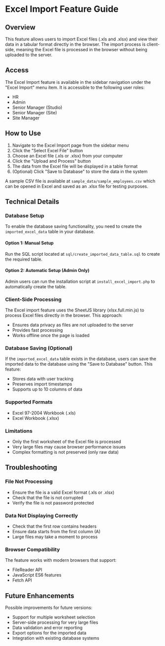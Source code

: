# Excel Import Feature Guide

## Overview
This feature allows users to import Excel files (.xls and .xlsx) and view their data in a tabular format directly in the browser. The import process is client-side, meaning the Excel file is processed in the browser without being uploaded to the server.

## Access
The Excel Import feature is available in the sidebar navigation under the "Excel Import" menu item. It is accessible to the following user roles:
- HR
- Admin
- Senior Manager (Studio)
- Senior Manager (Site)
- Site Manager

## How to Use

1. Navigate to the Excel Import page from the sidebar menu
2. Click the "Select Excel File" button
3. Choose an Excel file (.xls or .xlsx) from your computer
4. Click the "Upload and Process" button
5. The data from the Excel file will be displayed in a table format
6. (Optional) Click "Save to Database" to store the data in the system

A sample CSV file is available at `sample_data/sample_employees.csv` which can be opened in Excel and saved as an .xlsx file for testing purposes.

## Technical Details

### Database Setup
To enable the database saving functionality, you need to create the `imported_excel_data` table in your database.

#### Option 1: Manual Setup
Run the SQL script located at `sql/create_imported_data_table.sql` to create the required table.

#### Option 2: Automatic Setup (Admin Only)
Admin users can run the installation script at `install_excel_import.php` to automatically create the table.

### Client-Side Processing
The Excel import feature uses the SheetJS library (xlsx.full.min.js) to process Excel files directly in the browser. This approach:
- Ensures data privacy as files are not uploaded to the server
- Provides fast processing
- Works offline once the page is loaded

### Database Saving (Optional)
If the `imported_excel_data` table exists in the database, users can save the imported data to the database using the "Save to Database" button. This feature:
- Stores data with user tracking
- Preserves import timestamps
- Supports up to 10 columns of data

### Supported Formats
- Excel 97-2004 Workbook (.xls)
- Excel Workbook (.xlsx)

### Limitations
- Only the first worksheet of the Excel file is processed
- Very large files may cause browser performance issues
- Complex formatting is not preserved (only raw data)

## Troubleshooting

### File Not Processing
- Ensure the file is a valid Excel format (.xls or .xlsx)
- Check that the file is not corrupted
- Verify the file is not password protected

### Data Not Displaying Correctly
- Check that the first row contains headers
- Ensure data starts from the first column (A)
- Large files may take a moment to process

### Browser Compatibility
The feature works with modern browsers that support:
- FileReader API
- JavaScript ES6 features
- Fetch API

## Future Enhancements
Possible improvements for future versions:
- Support for multiple worksheet selection
- Server-side processing for very large files
- Data validation and error reporting
- Export options for the imported data
- Integration with existing database systems